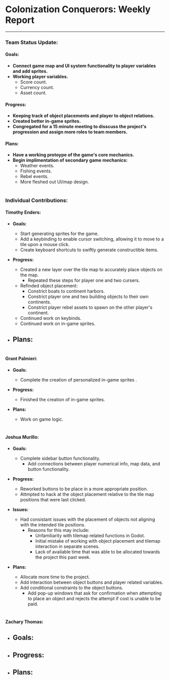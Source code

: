 # **Colonization Conquerors: Weekly Report**
___

### Team Status Update:
#### **Goals:**
- **Connect game map and UI system functionality to player variables and add sprites.**
- **Working player variables.**
    - Score count.
    - Currency count.
    - Asset count.

#### **Progress:**
- **Keeping track of object placements and player to object relations.**
- **Created better in-game sprites.**
- **Congregated for a 15 minute meeting to disscuss the project's progression and assign more roles to team members.**

#### **Plans:**
- **Have a working protoype of the game's core mechanics.**
- **Begin implimentation of secondary game mechanics:**
  - Weather events.
  - Fishing events.
  - Rebel events.
  - More fleshed out UI/map design.

#
### Individual Contributions:

#### **Timothy Enders:**
- **Goals:**
  - Start generating sprites for the game.
  - Add a keybinding to enable cursor switching, allowing it to move to a tile upon a mouse click.
  - Create keyboard shortcuts to swiftly generate constructible items.

- **Progress:**
    - Created a new layer over the tile map to accurately place objects on the map.
        - Repeated these steps for player one and two cursers.
    - Refinded object placement:
        - Constrict boats to continent harbors.
        - Constrict player one and two building objects to their own continents.
        - Constrict player rebel assets to spawn on the other player's continent.
    - Continued work on keybinds.
    - Continued work on in-game sprites.

- **Plans:**
  - 

#
#### **Grant Palmieri:**
- **Goals:**
    - Complete the creation of personalized in-game sprites .

- **Progress:**
    - Finished the creation of in-game sprites.

- **Plans:**
    - Work on game logic.

#
#### **Joshua Murillo:**
- **Goals:**
  - Complete sidebar button functionality.
    - Add connections between player numerical info, map data, and button functionality.

- **Progress:**
    - Reworked buttons to be place in a more appropriate position.
    - Attmpted to hack at the object placement relative to the tile map positions that were last clicked.

- **Issues:**
    - Had consistant issues with the placement of objects not aligning with the intended tile positions.
        - Reasons for this may include:
            - Unfamiliarity with tilemap related functions in Godot.
            - Initial mistake of working with object placement and tilemap interaction in separate scenes.
            - Lack of available time that was able to be allocated towards the project this past week.

- **Plans:**
    - Allocate more time to the project.
    - Add interaction between object buttons and player related variables.
    - Add conditional constraints to the object buttons.
        - Add pop-up windows that ask for confirmation when attempting to place an object and rejects the attempt if cost is unable to be paid.

#
#### **Zachary Thomas:**
- **Goals:**
    - 

- **Progress:**
    - 
 
- **Plans:**
    - 

